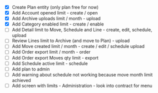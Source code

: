 - [x] Create Plan entity (only plan free for now)
- [x] Add Account opened limit - create / open
- [x] Add Archive uploads limit / month - upload
- [x] Add Category enabled limit - create / enable
- [ ] Add Detail limit to Move, Schedule and Line - create, edit, schedule, upload
- [ ] Review Lines limit to Archive (and move to Plan) - upload
- [ ] Add Move created limit / month - create / edit / schedule upload
- [ ] Add Order export limit / month - order
- [ ] Add Order export Moves qty limit - export
- [ ] Add Schedule active limit - schedule
- [ ] Add plan to admin
- [ ] Add warning about schedule not working because move month limit achieved
- [ ] Add screen with limits - Administration - look into contract for menu
